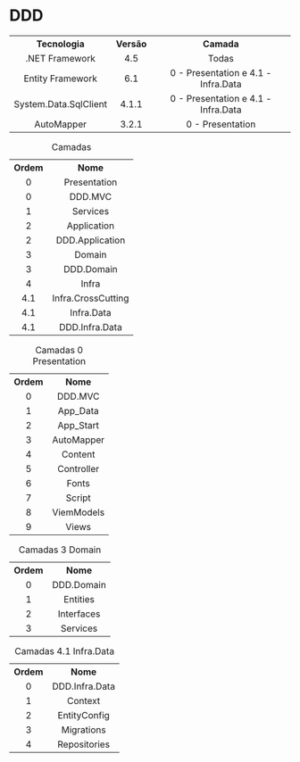 # DDD

<table style="width:100%">
  <tr>
    <th>Tecnologia</th>
    <th>Versão</th>
    <th>Camada</th>
  </tr>
  <tr>
    <td VALIGN = Middle Align = Center>.NET Framework</td>
    <td VALIGN = Middle Align = Center>4.5</td>
    <td VALIGN = Middle Align = Center>Todas</td>
</tr>
  <tr>
    <td VALIGN = Middle Align = Center>Entity Framework</td>
    <td VALIGN = Middle Align = Center>6.1</td>
    <td VALIGN = Middle Align = Center>0 - Presentation e 4.1 - Infra.Data</td>
</tr>
  <tr>
    <td VALIGN = Middle Align = Center>System.Data.SqlClient</td>
    <td VALIGN = Middle Align = Center>4.1.1</td>
    <td VALIGN = Middle Align = Center>0 - Presentation e 4.1 - Infra.Data</td>
</tr>
  <tr>
    <td VALIGN = Middle Align = Center>AutoMapper</td>
    <td VALIGN = Middle Align = Center>3.2.1</td>
    <td VALIGN = Middle Align = Center>0 - Presentation</td>
</tr>
  
</table>


<table style="width:100%">
  <caption>Camadas</caption>
  <tr>
    <th>Ordem</th>
    <th>Nome</th>
  </tr>
  <tr>
    <td VALIGN = Middle Align = Center>0</td>
    <td VALIGN = Middle Align = Center>Presentation</td>
  </tr>
    <tr>
    <td VALIGN = Middle Align = Center>0</td>
    <td VALIGN = Middle Align = Center>DDD.MVC</td>
  </tr>
  <tr>
    <td VALIGN = Middle Align = Center>1</td>
    <td VALIGN = Middle Align = Center>Services</td>
  </tr>
  
  <tr>
    <td VALIGN = Middle Align = Center>2</td>
    <td VALIGN = Middle Align = Center>Application</td>
  </tr>
      <tr>
    <td VALIGN = Middle Align = Center>2</td>
    <td VALIGN = Middle Align = Center>DDD.Application</td>
  </tr>
    <tr>
    <td VALIGN = Middle Align = Center>3</td>
    <td VALIGN = Middle Align = Center>Domain</td>
  </tr>
  <tr>
    <td VALIGN = Middle Align = Center>3</td>
    <td VALIGN = Middle Align = Center>DDD.Domain</td>
  </tr>
    <tr>
    <td VALIGN = Middle Align = Center>4</td>
    <td VALIGN = Middle Align = Center>Infra</td>
  </tr>
  <tr>
    <td VALIGN = Middle Align = Center>4.1</td>
    <td VALIGN = Middle Align = Center>Infra.CrossCutting</td>
  </tr>
    <tr>
    <td VALIGN = Middle Align = Center>4.1</td>
    <td VALIGN = Middle Align = Center>Infra.Data</td>
  </tr>
      <tr>
    <td VALIGN = Middle Align = Center>4.1</td>
    <td VALIGN = Middle Align = Center>DDD.Infra.Data</td>
  </tr>
</table>


<table style="width:100%">
  <caption>Camadas 0 Presentation</caption>
  <tr>
    <th>Ordem</th>
    <th>Nome</th>
  </tr>
  <tr>
    <td VALIGN = Middle Align = Center>0</td>
    <td VALIGN = Middle Align = Center>DDD.MVC</td>
  </tr>
    <tr>
    <td VALIGN = Middle Align = Center>1</td>
    <td VALIGN = Middle Align = Center>App_Data</td>
  </tr>
  <tr>
    <td VALIGN = Middle Align = Center>2</td>
    <td VALIGN = Middle Align = Center>App_Start</td>
  </tr>
  <tr>
    <td VALIGN = Middle Align = Center>3</td>
    <td VALIGN = Middle Align = Center>AutoMapper</td>
  </tr>
  <tr>
    <td VALIGN = Middle Align = Center>4</td>
    <td VALIGN = Middle Align = Center>Content</td>
  </tr>
    <tr>
    <td VALIGN = Middle Align = Center>5</td>
    <td VALIGN = Middle Align = Center>Controller</td>
  </tr>
  <tr>
    <td VALIGN = Middle Align = Center>6</td>
    <td VALIGN = Middle Align = Center>Fonts</td>
  </tr>
    <tr>
    <td VALIGN = Middle Align = Center>7</td>
    <td VALIGN = Middle Align = Center>Script</td>
  </tr>
  <tr>
    <td VALIGN = Middle Align = Center>8</td>
    <td VALIGN = Middle Align = Center>ViemModels</td>
  </tr>
    <tr>
    <td VALIGN = Middle Align = Center>9</td>
    <td VALIGN = Middle Align = Center>Views</td>
  </tr>
</table>

<table style="width:100%">
  <caption>Camadas 3 Domain</caption>
  <tr>
    <th>Ordem</th>
    <th>Nome</th>
  </tr>
  <tr>
    <td VALIGN = Middle Align = Center>0</td>
    <td VALIGN = Middle Align = Center>DDD.Domain</td>
  </tr>
    <tr>
    <td VALIGN = Middle Align = Center>1</td>
    <td VALIGN = Middle Align = Center>Entities</td>
  </tr>
  <tr>
    <td VALIGN = Middle Align = Center>2</td>
    <td VALIGN = Middle Align = Center>Interfaces</td>
  </tr>
  <tr>
    <td VALIGN = Middle Align = Center>3</td>
    <td VALIGN = Middle Align = Center>Services</td>
  </tr>
</table>

<table style="width:100%">
  <caption>Camadas 4.1 Infra.Data</caption>
  <tr>
    <th>Ordem</th>
    <th>Nome</th>
  </tr>
  <tr>
    <td VALIGN = Middle Align = Center>0</td>
    <td VALIGN = Middle Align = Center>DDD.Infra.Data</td>
  </tr>
    <tr>
    <td VALIGN = Middle Align = Center>1</td>
    <td VALIGN = Middle Align = Center>Context</td>
  </tr>
  <tr>
    <td VALIGN = Middle Align = Center>2</td>
    <td VALIGN = Middle Align = Center>EntityConfig</td>
  </tr>
  <tr>
    <td VALIGN = Middle Align = Center>3</td>
    <td VALIGN = Middle Align = Center>Migrations</td>
  </tr>
  
  <tr>
    <td VALIGN = Middle Align = Center>4</td>
    <td VALIGN = Middle Align = Center>Repositories</td>
  </tr>
</table>
